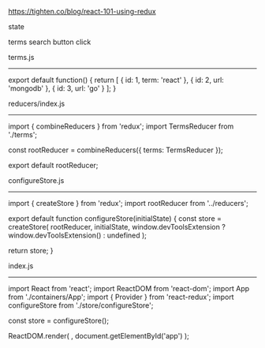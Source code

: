 
https://tighten.co/blog/react-101-using-redux

state

terms
search button click

terms.js
___________________________
export default function() {
  return [
    {
      id: 1,
      term: 'react'
    },
    {
      id: 2,
      url: 'mongodb'
    },
    {
      id: 3,
      url: 'go'
    }
  ];
}

reducers/index.js
___________________________
import { combineReducers } from 'redux';
import TermsReducer from './terms';

const rootReducer = combineReducers({
  terms: TermsReducer
});

export default rootReducer;

configureStore.js
___________________________
import { createStore } from 'redux';
import rootReducer from '../reducers';

export default function configureStore(initialState) {
  const store = createStore(
    rootReducer,
    initialState,
    window.devToolsExtension ? window.devToolsExtension() : undefined
  );

  return store;
}


index.js
___________________________
import React from 'react';
import ReactDOM from 'react-dom';
import App from './containers/App';
import { Provider } from 'react-redux';
import configureStore from './store/configureStore';

const store = configureStore();

ReactDOM.render(
  <Provider store={store}>
    <App />
  </Provider>,
  document.getElementById('app')
);